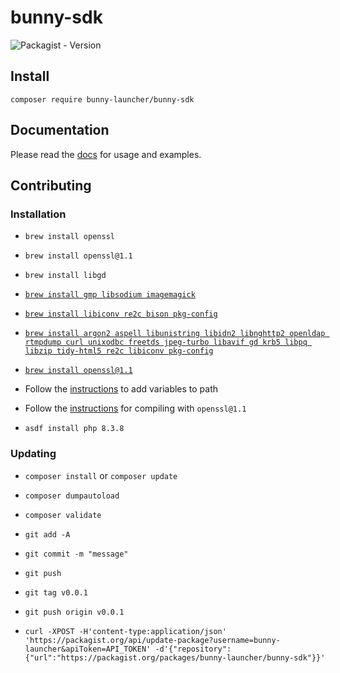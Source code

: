 # bunny-sdk

![Packagist - Version](https://img.shields.io/packagist/v/bunny-launcher/bunny-sdk?color=blue)

## Install

```shell
composer require bunny-launcher/bunny-sdk
```

## Documentation

Please read the [docs](https://bunny-launcher.com/bunny-sdk/php) for usage and examples.

## Contributing

### Installation

- `brew install openssl`
- `brew install openssl@1.1`
- `brew install libgd`
- [`brew install gmp libsodium imagemagick`](https://github.com/asdf-community/asdf-php?tab=readme-ov-file#macos)
- [`brew install libiconv re2c bison pkg-config`](https://github.com/asdf-community/asdf-php/issues/164#issuecomment-1930398294)
- [`brew install argon2 aspell libunistring libidn2 libnghttp2 openldap rtmpdump curl unixodbc freetds jpeg-turbo libavif gd krb5 libpq libzip tidy-html5 re2c libiconv pkg-config`](https://github.com/asdf-community/asdf-php/issues/164#issuecomment-2126486644)
- [`brew install openssl@1.1`](https://github.com/asdf-community/asdf-php/issues/163#issuecomment-1935891611)

- Follow the [instructions](https://github.com/asdf-community/asdf-php/issues/164#issuecomment-2126486644) to add variables to path
- Follow the [instructions](https://github.com/asdf-community/asdf-php/issues/163#issuecomment-1935891611) for compiling with `openssl@1.1`

- `asdf install php 8.3.8`

### Updating

- `composer install` or `composer update`
- `composer dumpautoload`
- `composer validate`

- `git add -A`
- `git commit -m "message"`
- `git push`
- `git tag v0.0.1`
- `git push origin v0.0.1`

- `curl -XPOST -H'content-type:application/json' 'https://packagist.org/api/update-package?username=bunny-launcher&apiToken=API_TOKEN' -d'{"repository":{"url":"https://packagist.org/packages/bunny-launcher/bunny-sdk"}}'`
